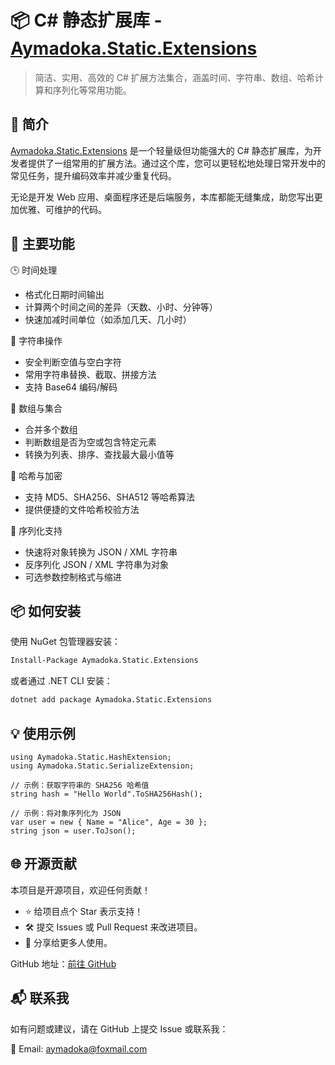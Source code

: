 # 📦 C# 静态扩展库 - [Aymadoka.Static.Extensions](https://github.com/Aymadoka/Aymadoka.Static.Extensions)

> 简洁、实用、高效的 C# 扩展方法集合，涵盖时间、字符串、数组、哈希计算和序列化等常用功能。

## 🚀 简介

[Aymadoka.Static.Extensions](https://github.com/Aymadoka/Aymadoka.Static.Extensions) 是一个轻量级但功能强大的 C# 静态扩展库，为开发者提供了一组常用的扩展方法。通过这个库，您可以更轻松地处理日常开发中的常见任务，提升编码效率并减少重复代码。

无论是开发 Web 应用、桌面程序还是后端服务，本库都能无缝集成，助您写出更加优雅、可维护的代码。

## 🔧 主要功能

🕒 时间处理
* 格式化日期时间输出
* 计算两个时间之间的差异（天数、小时、分钟等）
* 快速加减时间单位（如添加几天、几小时）

📄 字符串操作
* 安全判断空值与空白字符
* 常用字符串替换、截取、拼接方法
* 支持 Base64 编码/解码

🧮 数组与集合
* 合并多个数组
* 判断数组是否为空或包含特定元素
* 转换为列表、排序、查找最大最小值等

🔐 哈希与加密
* 支持 MD5、SHA256、SHA512 等哈希算法
* 提供便捷的文件哈希校验方法

💾 序列化支持
* 快速将对象转换为 JSON / XML 字符串
* 反序列化 JSON / XML 字符串为对象
* 可选参数控制格式与缩进

## 📦 如何安装
使用 NuGet 包管理器安装：
```Bash
Install-Package Aymadoka.Static.Extensions
```

或者通过 .NET CLI 安装：
```Bash
dotnet add package Aymadoka.Static.Extensions
```

## 💡 使用示例

```Csharp
using Aymadoka.Static.HashExtension;
using Aymadoka.Static.SerializeExtension;

// 示例：获取字符串的 SHA256 哈希值
string hash = "Hello World".ToSHA256Hash();

// 示例：将对象序列化为 JSON
var user = new { Name = "Alice", Age = 30 };
string json = user.ToJson();
```

## 🌐 开源贡献
本项目是开源项目，欢迎任何贡献！
* ⭐️ 给项目点个 Star 表示支持！
* 🛠️ 提交 Issues 或 Pull Request 来改进项目。
* 📣 分享给更多人使用。

GitHub 地址：[前往 GitHub](https://github.com/Aymadoka/Aymadoka.Static.Extensions)

## 📬 联系我

如有问题或建议，请在 GitHub 上提交 Issue 或联系我：

📧 Email: aymadoka@foxmail.com